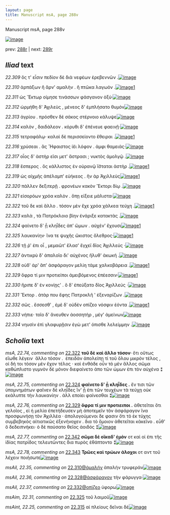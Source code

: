 ```yaml
---
layout: page
title: Manuscript msA, page 288v
---
```


Manuscript msA, page 288v

[![image](http://www.homermultitext.org/iipsrv?OBJ=IIP,1.0&FIF=/project/homer/pyramidal/deepzoom/hmt/vaimg/2017a/VA288VN_0790.tif&WID=100&CVT=JPEG)](http://www.homermultitext.org/ict2/?urn=urn:cite2:hmt:vaimg.2017a:VA288VN_0790)

prev:  [288r](../288r/) | next:  [289r](../289r/)

## *Iliad* text

*22.309* <a id="22.309"/> ὅς τ' εἶσιν πεδίον δὲ διὰ νεφέων ἐρεβεννῶν .[![image](http://www.homermultitext.org/iipsrv?OBJ=IIP,1.0&FIF=/project/homer/pyramidal/deepzoom/hmt/vaimg/2017a/VA288VN_0790.tif&RGN=0.4772,0.2271,0.3928,0.02490&WID=1000&CVT=JPEG)](http://www.homermultitext.org/ict2/?urn=urn:cite2:hmt:vaimg.2017a:VA288VN_0790@0.4772,0.2271,0.3928,0.02490)

*22.310* <a id="22.310"/> ἁρπάξων ἢ ἄρν' αμαλὴν . ἢ πτῶκα λαγωὸν .[![image](http://www.homermultitext.org/iipsrv?OBJ=IIP,1.0&FIF=/project/homer/pyramidal/deepzoom/hmt/vaimg/2017a/VA288VN_0790.tif&RGN=0.4801,0.2515,0.3850,0.02490&WID=1000&CVT=JPEG)](http://www.homermultitext.org/ict2/?urn=urn:cite2:hmt:vaimg.2017a:VA288VN_0790@0.4801,0.2515,0.3850,0.02490)[1](#msAil_22.35)

*22.311* <a id="22.311"/> ὡς Ἕκτωρ οίμησε τινάσσων φάσγανον ὀξύ·[![image](http://www.homermultitext.org/iipsrv?OBJ=IIP,1.0&FIF=/project/homer/pyramidal/deepzoom/hmt/vaimg/2017a/VA288VN_0790.tif&RGN=0.4801,0.2694,0.3814,0.02490&WID=1000&CVT=JPEG)](http://www.homermultitext.org/ict2/?urn=urn:cite2:hmt:vaimg.2017a:VA288VN_0790@0.4801,0.2694,0.3814,0.02490)

*22.312* <a id="22.312"/> ὡρμήθη δ' Ἀχιλεὺς , μένεος δ' ἐμπλήσατο θυμὸν[![image](http://www.homermultitext.org/iipsrv?OBJ=IIP,1.0&FIF=/project/homer/pyramidal/deepzoom/hmt/vaimg/2017a/VA288VN_0790.tif&RGN=0.4775,0.2918,0.4226,0.02213&WID=1000&CVT=JPEG)](http://www.homermultitext.org/ict2/?urn=urn:cite2:hmt:vaimg.2017a:VA288VN_0790@0.4775,0.2918,0.4226,0.02213)

*22.313* <a id="22.313"/> ἀγρίου . πρόσθεν δὲ σάκος στέρνοιο κάλυψε[![image](http://www.homermultitext.org/iipsrv?OBJ=IIP,1.0&FIF=/project/homer/pyramidal/deepzoom/hmt/vaimg/2017a/VA288VN_0790.tif&RGN=0.4761,0.3098,0.3721,0.02296&WID=1000&CVT=JPEG)](http://www.homermultitext.org/ict2/?urn=urn:cite2:hmt:vaimg.2017a:VA288VN_0790@0.4761,0.3098,0.3721,0.02296)

*22.314* <a id="22.314"/> καλὸν , δαιδάλεον . κόρυθι δ' ἐπένευε φαεινῇ·[![image](http://www.homermultitext.org/iipsrv?OBJ=IIP,1.0&FIF=/project/homer/pyramidal/deepzoom/hmt/vaimg/2017a/VA288VN_0790.tif&RGN=0.4794,0.3297,0.3847,0.02379&WID=1000&CVT=JPEG)](http://www.homermultitext.org/ict2/?urn=urn:cite2:hmt:vaimg.2017a:VA288VN_0790@0.4794,0.3297,0.3847,0.02379)

*22.315* <a id="22.315"/> τετραφάλῳ· καλαὶ δὲ περισσείοντο ἔθειραι .[![image](http://www.homermultitext.org/iipsrv?OBJ=IIP,1.0&FIF=/project/homer/pyramidal/deepzoom/hmt/vaimg/2017a/VA288VN_0790.tif&RGN=0.4794,0.3463,0.3847,0.02517&WID=1000&CVT=JPEG)](http://www.homermultitext.org/ict2/?urn=urn:cite2:hmt:vaimg.2017a:VA288VN_0790@0.4794,0.3463,0.3847,0.02517)[1](#msAint_22.25)

*22.316* <a id="22.316"/> χρύσεαι . ἃς Ἥφαιστος ί̈ει λόφον . ἀμφι θαμειάς·[![image](http://www.homermultitext.org/iipsrv?OBJ=IIP,1.0&FIF=/project/homer/pyramidal/deepzoom/hmt/vaimg/2017a/VA288VN_0790.tif&RGN=0.4429,0.1408,0.4042,0.02766&WID=1000&CVT=JPEG)](http://www.homermultitext.org/ict2/?urn=urn:cite2:hmt:vaimg.2017a:VA288VN_0790@0.4429,0.1408,0.4042,0.02766)

*22.317* <a id="22.317"/> οἷος δ' ἀστὴρ εῖσι μετ' ἄστρασι ; νυκτὸς ἀμολγῷ .[![image](http://www.homermultitext.org/iipsrv?OBJ=IIP,1.0&FIF=/project/homer/pyramidal/deepzoom/hmt/vaimg/2017a/VA288VN_0790.tif&RGN=0.4812,0.3657,0.3987,0.02185&WID=1000&CVT=JPEG)](http://www.homermultitext.org/ict2/?urn=urn:cite2:hmt:vaimg.2017a:VA288VN_0790@0.4812,0.3657,0.3987,0.02185)

*22.318* <a id="22.318"/> ἕσπερος . ὃς κάλλιστος ἐν οὐρανῷ ἵ̈σταται ἀστὴρ .[![image](http://www.homermultitext.org/iipsrv?OBJ=IIP,1.0&FIF=/project/homer/pyramidal/deepzoom/hmt/vaimg/2017a/VA288VN_0790.tif&RGN=0.4646,0.3823,0.4094,0.02600&WID=1000&CVT=JPEG)](http://www.homermultitext.org/ict2/?urn=urn:cite2:hmt:vaimg.2017a:VA288VN_0790@0.4646,0.3823,0.4094,0.02600)[1](#msA_22.72c)

*22.319* <a id="22.319"/> ὡς αἰχμῆς ἀπέλαμπ' εὐήκεος . ἣν ὰρ Ἀχιλλεὺς[![image](http://www.homermultitext.org/iipsrv?OBJ=IIP,1.0&FIF=/project/homer/pyramidal/deepzoom/hmt/vaimg/2017a/VA288VN_0790.tif&RGN=0.4823,0.4055,0.4064,0.02213&WID=1000&CVT=JPEG)](http://www.homermultitext.org/ict2/?urn=urn:cite2:hmt:vaimg.2017a:VA288VN_0790@0.4823,0.4055,0.4064,0.02213)[1](#msA_22.73)

*22.320* <a id="22.320"/> πάλλεν δεξιτερῇ . φρονέων κακὸν Ἕκτορι δίῳ .[![image](http://www.homermultitext.org/iipsrv?OBJ=IIP,1.0&FIF=/project/homer/pyramidal/deepzoom/hmt/vaimg/2017a/VA288VN_0790.tif&RGN=0.4746,0.4221,0.4116,0.02573&WID=1000&CVT=JPEG)](http://www.homermultitext.org/ict2/?urn=urn:cite2:hmt:vaimg.2017a:VA288VN_0790@0.4746,0.4221,0.4116,0.02573)

*22.321* <a id="22.321"/> εἰσορόων χρόα καλὸν . ὅπῃ είξειε μάλιστα·[![image](http://www.homermultitext.org/iipsrv?OBJ=IIP,1.0&FIF=/project/homer/pyramidal/deepzoom/hmt/vaimg/2017a/VA288VN_0790.tif&RGN=0.4749,0.4423,0.3865,0.02545&WID=1000&CVT=JPEG)](http://www.homermultitext.org/ict2/?urn=urn:cite2:hmt:vaimg.2017a:VA288VN_0790@0.4749,0.4423,0.3865,0.02545)

*22.322* <a id="22.322"/> τοῦ δε καὶ ἄλλο . τόσον μὲν ἔχε χρόα χάλκεα τεύχη .[![image](http://www.homermultitext.org/iipsrv?OBJ=IIP,1.0&FIF=/project/homer/pyramidal/deepzoom/hmt/vaimg/2017a/VA288VN_0790.tif&RGN=0.4606,0.4564,0.4480,0.02932&WID=1000&CVT=JPEG)](http://www.homermultitext.org/ict2/?urn=urn:cite2:hmt:vaimg.2017a:VA288VN_0790@0.4606,0.4564,0.4480,0.02932)[1](#msA_22.74)

*22.323* <a id="22.323"/> καλὰ , τὰ Πατρόκλοιο βίην ἐνάριξε κατακτὰς .[![image](http://www.homermultitext.org/iipsrv?OBJ=IIP,1.0&FIF=/project/homer/pyramidal/deepzoom/hmt/vaimg/2017a/VA288VN_0790.tif&RGN=0.4797,0.4799,0.4252,0.02241&WID=1000&CVT=JPEG)](http://www.homermultitext.org/ict2/?urn=urn:cite2:hmt:vaimg.2017a:VA288VN_0790@0.4797,0.4799,0.4252,0.02241)

*22.324* <a id="22.324"/> φαίνετο δ' ᾗ κληῗδες ἀπ' ὤμων . αὐχέν' ἔχουσι[![image](http://www.homermultitext.org/iipsrv?OBJ=IIP,1.0&FIF=/project/homer/pyramidal/deepzoom/hmt/vaimg/2017a/VA288VN_0790.tif&RGN=0.4823,0.4954,0.3902,0.02849&WID=1000&CVT=JPEG)](http://www.homermultitext.org/ict2/?urn=urn:cite2:hmt:vaimg.2017a:VA288VN_0790@0.4823,0.4954,0.3902,0.02849)[1](#msA_22.75)

*22.325* <a id="22.325"/> λαυκανίην· ἵνα τε ψυχῆς ὤκιστος ὄλεθρος·[![image](http://www.homermultitext.org/iipsrv?OBJ=IIP,1.0&FIF=/project/homer/pyramidal/deepzoom/hmt/vaimg/2017a/VA288VN_0790.tif&RGN=0.4867,0.5170,0.3957,0.02019&WID=1000&CVT=JPEG)](http://www.homermultitext.org/ict2/?urn=urn:cite2:hmt:vaimg.2017a:VA288VN_0790@0.4867,0.5170,0.3957,0.02019)[1](#msAim_22.31)

*22.326* <a id="22.326"/> τῇ ῥ' ἐπι οἷ , μεμαῶτ' ἔλασ' ἔγχεϊ δῖος Ἀχιλλεύς ·[![image](http://www.homermultitext.org/iipsrv?OBJ=IIP,1.0&FIF=/project/homer/pyramidal/deepzoom/hmt/vaimg/2017a/VA288VN_0790.tif&RGN=0.4801,0.5331,0.4234,0.02573&WID=1000&CVT=JPEG)](http://www.homermultitext.org/ict2/?urn=urn:cite2:hmt:vaimg.2017a:VA288VN_0790@0.4801,0.5331,0.4234,0.02573)

*22.327* <a id="22.327"/> ἀντικρὺ δ' ἁπαλοῖο δι' αὐχένος ἤλυθ' ἀκωκή .[![image](http://www.homermultitext.org/iipsrv?OBJ=IIP,1.0&FIF=/project/homer/pyramidal/deepzoom/hmt/vaimg/2017a/VA288VN_0790.tif&RGN=0.4831,0.5538,0.3939,0.02213&WID=1000&CVT=JPEG)](http://www.homermultitext.org/ict2/?urn=urn:cite2:hmt:vaimg.2017a:VA288VN_0790@0.4831,0.5538,0.3939,0.02213)

*22.328* <a id="22.328"/> οὐδ' άρ' ἂπ' ἀσφάραγον μελίη τάμε χαλκοβάρεια .[![image](http://www.homermultitext.org/iipsrv?OBJ=IIP,1.0&FIF=/project/homer/pyramidal/deepzoom/hmt/vaimg/2017a/VA288VN_0790.tif&RGN=0.4860,0.5734,0.4071,0.02158&WID=1000&CVT=JPEG)](http://www.homermultitext.org/ict2/?urn=urn:cite2:hmt:vaimg.2017a:VA288VN_0790@0.4860,0.5734,0.4071,0.02158)[1](#msAil_22.36)

*22.329* <a id="22.329"/> ὄφρα τί μιν προτιείποι ἀμειβόμενος ἐπέεσσιν·[![image](http://www.homermultitext.org/iipsrv?OBJ=IIP,1.0&FIF=/project/homer/pyramidal/deepzoom/hmt/vaimg/2017a/VA288VN_0790.tif&RGN=0.4576,0.5917,0.4403,0.02434&WID=1000&CVT=JPEG)](http://www.homermultitext.org/ict2/?urn=urn:cite2:hmt:vaimg.2017a:VA288VN_0790@0.4576,0.5917,0.4403,0.02434)[1](#msA_22.76)

*22.330* <a id="22.330"/> ἤριπε δ' ἐν κονίῃς' . ὃ δ' ἐπεύξατο δῖος Ἀχιλλεύς ·[![image](http://www.homermultitext.org/iipsrv?OBJ=IIP,1.0&FIF=/project/homer/pyramidal/deepzoom/hmt/vaimg/2017a/VA288VN_0790.tif&RGN=0.4742,0.6108,0.4256,0.02434&WID=1000&CVT=JPEG)](http://www.homermultitext.org/ict2/?urn=urn:cite2:hmt:vaimg.2017a:VA288VN_0790@0.4742,0.6108,0.4256,0.02434)

*22.331* <a id="22.331"/> Ἕκτορ . ἀτάρ που ἔφης Πατροκλῆ ' ἐξεναρίζων .[![image](http://www.homermultitext.org/iipsrv?OBJ=IIP,1.0&FIF=/project/homer/pyramidal/deepzoom/hmt/vaimg/2017a/VA288VN_0790.tif&RGN=0.4805,0.6299,0.4105,0.02296&WID=1000&CVT=JPEG)](http://www.homermultitext.org/ict2/?urn=urn:cite2:hmt:vaimg.2017a:VA288VN_0790@0.4805,0.6299,0.4105,0.02296)

*22.332* <a id="22.332"/> σῶς . ἔσσεσθ' , ἐμὲ δ' οὐδὲν οπίζεο νόσφιν ἐόντα .[![image](http://www.homermultitext.org/iipsrv?OBJ=IIP,1.0&FIF=/project/homer/pyramidal/deepzoom/hmt/vaimg/2017a/VA288VN_0790.tif&RGN=0.4838,0.6479,0.4156,0.02213&WID=1000&CVT=JPEG)](http://www.homermultitext.org/ict2/?urn=urn:cite2:hmt:vaimg.2017a:VA288VN_0790@0.4838,0.6479,0.4156,0.02213)[1](#msAil_22.37)

*22.333* <a id="22.333"/> νήπιε· τοῖο δ' ἄνευθεν ἀοσσητὴρ , μέγ' ἀμείνων[![image](http://www.homermultitext.org/iipsrv?OBJ=IIP,1.0&FIF=/project/homer/pyramidal/deepzoom/hmt/vaimg/2017a/VA288VN_0790.tif&RGN=0.4853,0.6661,0.3954,0.02185&WID=1000&CVT=JPEG)](http://www.homermultitext.org/ict2/?urn=urn:cite2:hmt:vaimg.2017a:VA288VN_0790@0.4853,0.6661,0.3954,0.02185)

*22.334* <a id="22.334"/> νηυσὶν ἐπὶ γλαφυρῇσιν ἐγὼ μετ' όπισθε λελείμμην .[![image](http://www.homermultitext.org/iipsrv?OBJ=IIP,1.0&FIF=/project/homer/pyramidal/deepzoom/hmt/vaimg/2017a/VA288VN_0790.tif&RGN=0.4878,0.6841,0.4164,0.02766&WID=1000&CVT=JPEG)](http://www.homermultitext.org/ict2/?urn=urn:cite2:hmt:vaimg.2017a:VA288VN_0790@0.4878,0.6841,0.4164,0.02766)

## *Scholia* text

*msA, 22.74, commenting on* [22.322](#22.322)  <a id="msA_22.74"/> **τοῦ δὲ καὶ ἄλλο τόσον·** ὅτι οὕτως εἴωθε λέγειν  ἄλλο τόσον .  ἐπειδὰν ἀπολείπῃ τί τοῦ ὄλου μικρὸν τέλος , οἱ δή τοι τόσον μὲν ἔχον τέλος · καὶ ἐνθάδε οὖν τὸ μὲν ἄλλος σῶμα καθώπλιστο γυμνὸν δὲ μόνον διεφαίνετο ἀπο τῶν ώμων ἐπι τὸν αὐχένα ⁑[![image](http://www.homermultitext.org/iipsrv?OBJ=IIP,1.0&FIF=/project/homer/pyramidal/deepzoom/hmt/vaimg/2017a/VA288VN_0790.tif&RGN=0.2181,0.3765,0.2327,0.07178&WID=1000&CVT=JPEG)](http://www.homermultitext.org/ict2/?urn=urn:cite2:hmt:vaimg.2017a:VA288VN_0790@0.2181,0.3765,0.2327,0.07178)

*msA, 22.75, commenting on* [22.324](#22.324)  <a id="msA_22.75"/> **φαίνετο δ' ᾗ κληῗδες .** ἔν τισι τῶν ὑπομνημάτων φαῖνεν δὲ κληῗδες ἵν' ᾖ ἐπι τῶν τευχέων τὰ τεύχῃ οὐκ εκάλυπτε τὴν λαυκανίην . ἀλλ εποίει φαίνεσθαι ⁑[![image](http://www.homermultitext.org/iipsrv?OBJ=IIP,1.0&FIF=/project/homer/pyramidal/deepzoom/hmt/vaimg/2017a/VA288VN_0790.tif&RGN=0.2176,0.4422,0.2314,0.08658&WID=1000&CVT=JPEG)](http://www.homermultitext.org/ict2/?urn=urn:cite2:hmt:vaimg.2017a:VA288VN_0790@0.2176,0.4422,0.2314,0.08658)

*msA, 22.76, commenting on* [22.329](#22.329)  <a id="msA_22.76"/> **ὄφρα τί μιν προτιειποι .** ἀθετεῖται ὅτι γελοῖος , εἰ ἡ μελία ἐπετήδευσεν μὴ ἀποτεμεῖν τὸν ἀσφάραγον ἵνα προσφωνήσῃ τὸν Ἀχιλλέα · ἀπολογούμενοι δε φασιν ὅτι τὸ ἐκ τύχης συμβεβηκὸς αἰτιατικῶς ἐξενήνοχεν . δια τὸ ὅμοιον ἀθετεῖται κἀκεῖνο . εὖθ' ὅ δεδειπνήκει· ὁ δὲ παύσατο θεῖος ἀοιδός ⁑[![image](http://www.homermultitext.org/iipsrv?OBJ=IIP,1.0&FIF=/project/homer/pyramidal/deepzoom/hmt/vaimg/2017a/VA288VN_0790.tif&RGN=0.2257,0.5185,0.2133,0.09018&WID=1000&CVT=JPEG)](http://www.homermultitext.org/ict2/?urn=urn:cite2:hmt:vaimg.2017a:VA288VN_0790@0.2257,0.5185,0.2133,0.09018)

*msA, 22.77, commenting on* [22.342](#22.342)  <a id="msA_22.77"/> **σῶμα δὲ οἴκαδ' ἐμὸν** οτ καὶ οἱ ἐπι τῆς ἰδίας πατρίδος τελευτῶντες δια πυρὸς ἐθάπτοντο ⁑[![image](http://www.homermultitext.org/iipsrv?OBJ=IIP,1.0&FIF=/project/homer/pyramidal/deepzoom/hmt/vaimg/2017a/VA288VN_0790.tif&RGN=0.2178,0.5965,0.2283,0.05809&WID=1000&CVT=JPEG)](http://www.homermultitext.org/ict2/?urn=urn:cite2:hmt:vaimg.2017a:VA288VN_0790@0.2178,0.5965,0.2283,0.05809)

*msA, 22.78, commenting on* [22.343](#22.343)  <a id="msA_22.78"/> **Τρῶες καὶ τρώων άλοχοι** οτ αντ τοῦ λέχειν ποιήσωτε[![image](http://www.homermultitext.org/iipsrv?OBJ=IIP,1.0&FIF=/project/homer/pyramidal/deepzoom/hmt/vaimg/2017a/VA288VN_0790.tif&RGN=0.2220,0.6480,0.2360,0.09654&WID=1000&CVT=JPEG)](http://www.homermultitext.org/ict2/?urn=urn:cite2:hmt:vaimg.2017a:VA288VN_0790@0.2220,0.6480,0.2360,0.09654)

*msAil, 22.35, commenting on* [22.310@ἀμαλήν](#22.310@ἀμαλήν)  <a id="msAil_22.35"/> ἁπαλήν τρυφεράν[![image](http://www.homermultitext.org/iipsrv?OBJ=IIP,1.0&FIF=/project/homer/pyramidal/deepzoom/hmt/vaimg/2017a/VA288VN_0790.tif&RGN=0.6441,0.2459,0.06780,0.01107&WID=1000&CVT=JPEG)](http://www.homermultitext.org/ict2/?urn=urn:cite2:hmt:vaimg.2017a:VA288VN_0790@0.6441,0.2459,0.06780,0.01107)

*msAil, 22.36, commenting on* [22.328@ἀσφάραγον](#22.328@ἀσφάραγον)  <a id="msAil_22.36"/> τὴν φάρυγγα·[![image](http://www.homermultitext.org/iipsrv?OBJ=IIP,1.0&FIF=/project/homer/pyramidal/deepzoom/hmt/vaimg/2017a/VA288VN_0790.tif&RGN=0.6382,0.5671,0.05711,0.01355&WID=1000&CVT=JPEG)](http://www.homermultitext.org/ict2/?urn=urn:cite2:hmt:vaimg.2017a:VA288VN_0790@0.6382,0.5671,0.05711,0.01355)

*msAil, 22.37, commenting on* [22.332@οπίζεο](#22.332@οπίζεο)  <a id="msAil_22.37"/> ὑφορω[![image](http://www.homermultitext.org/iipsrv?OBJ=IIP,1.0&FIF=/project/homer/pyramidal/deepzoom/hmt/vaimg/2017a/VA288VN_0790.tif&RGN=0.7307,0.6440,0.03095,0.01107&WID=1000&CVT=JPEG)](http://www.homermultitext.org/ict2/?urn=urn:cite2:hmt:vaimg.2017a:VA288VN_0790@0.7307,0.6440,0.03095,0.01107)

*msAim, 22.31, commenting on* [22.325](#22.325)  <a id="msAim_22.31"/> τοῦ λαιμοῦ[![image](http://www.homermultitext.org/iipsrv?OBJ=IIP,1.0&FIF=/project/homer/pyramidal/deepzoom/hmt/vaimg/2017a/VA288VN_0790.tif&RGN=0.4315,0.5242,0.04901,0.01300&WID=1000&CVT=JPEG)](http://www.homermultitext.org/ict2/?urn=urn:cite2:hmt:vaimg.2017a:VA288VN_0790@0.4315,0.5242,0.04901,0.01300)

*msAint, 22.25, commenting on* [22.315](#22.315)  <a id="msAint_22.25"/> αἱ πλείους δεῖναι δὲ[![image](http://www.homermultitext.org/iipsrv?OBJ=IIP,1.0&FIF=/project/homer/pyramidal/deepzoom/hmt/vaimg/2017a/VA288VN_0790.tif&RGN=0.8585,0.3458,0.04237,0.04011&WID=1000&CVT=JPEG)](http://www.homermultitext.org/ict2/?urn=urn:cite2:hmt:vaimg.2017a:VA288VN_0790@0.8585,0.3458,0.04237,0.04011)
